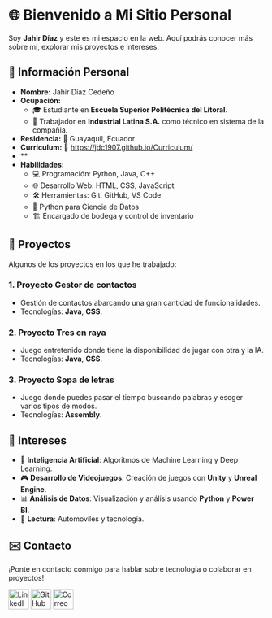 # 🌐 Bienvenido a Mi Sitio Personal
Soy **Jahir Díaz** y este es mi espacio en la web. Aquí podrás conocer más sobre mí, explorar mis proyectos e intereses.

## 📌 Información Personal
- **Nombre:** Jahir Díaz Cedeño
- **Ocupación:** 
  - 🎓 Estudiante en **Escuela Superior Politécnica del Litoral**.
  - 🏢 Trabajador en **Industrial Latina S.A.** como técnico en sistema de la compañia.
- **Residencia:** 📍 Guayaquil, Ecuador
- **Curriculum:** 📝 https://jdc1907.github.io/Curriculum/
- **
- **Habilidades:** 
  - 💻 Programación: Python, Java, C++
  - 🌐 Desarrollo Web: HTML, CSS, JavaScript
  - 🛠️ Herramientas: Git, GitHub, VS Code
  - 🐍 Python para Ciencia de Datos
  - 🏗️ Encargado de bodega y control de inventario

## 🚀 Proyectos
Algunos de los proyectos en los que he trabajado:

### 1. **Proyecto Gestor de contactos**
   -  Gestión de contactos abarcando una gran cantidad de funcionalidades.
   -  Tecnologías: **Java**, **CSS**.

### 2. **Proyecto Tres en raya**
   -  Juego entretenido donde tiene la disponibilidad de jugar con otra y la IA.
   -  Tecnologías: **Java**, **CSS**.

### 3. **Proyecto Sopa de letras**
   -  Juego donde puedes pasar el tiempo buscando palabras y escger varios tipos de modos.
   -  Tecnologías: **Assembly**.

## 🌟 Intereses

- 🧠 **Inteligencia Artificial**: Algoritmos de Machine Learning y Deep Learning.
- 🎮 **Desarrollo de Videojuegos**: Creación de juegos con **Unity** y **Unreal Engine**.
- 📊 **Análisis de Datos**: Visualización y análisis usando **Python** y **Power BI**.
- 📖 **Lectura**: Automoviles y tecnología.

## ✉️ Contacto
¡Ponte en contacto conmigo para hablar sobre tecnología o colaborar en proyectos!

[<img src="https://cdn-icons-png.flaticon.com/512/174/174857.png" alt="LinkedIn" width="40px">](https://www.linkedin.com/in/jahir-diaz-cedeño-275262332)
[<img src="https://github.githubassets.com/images/modules/logos_page/GitHub-Mark.png" alt="GitHub" width="40px">](https://github.com/JDC1907)
[<img src="https://cdn-icons-png.flaticon.com/512/732/732200.png" alt="Correo" width="40px">](mailto:jaaldiaz@espol.edu.ec)

